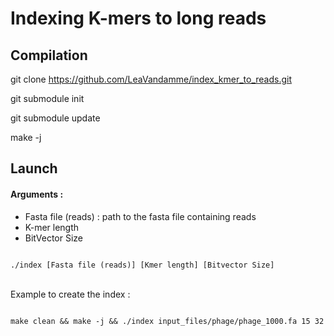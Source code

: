 # Indexing K-mers to long reads

## Compilation

git clone https://github.com/LeaVandamme/index_kmer_to_reads.git

git submodule init

git submodule update

make -j

## Launch 

#### Arguments :

- Fasta file (reads) : path to the fasta file containing reads
- K-mer length
- BitVector Size

<code>
./index [Fasta file (reads)] [Kmer length] [Bitvector Size]
</code>

<br/>Example to create the index :

<code>
make clean && make -j && ./index input_files/phage/phage_1000.fa 15 32
</code>

<br/> 
